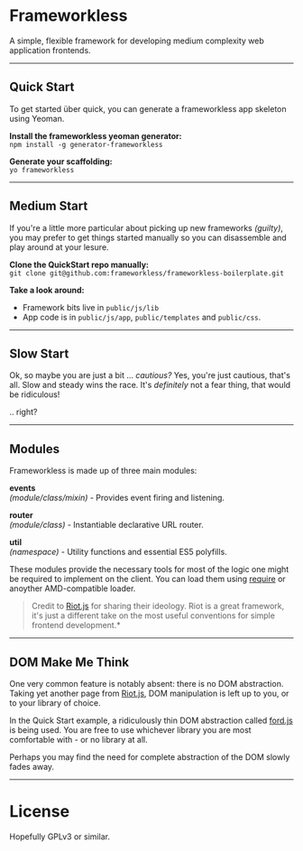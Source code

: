 Frameworkless
=============
A simple, flexible framework for developing medium complexity web application frontends.  


---


Quick Start
-----------
To get started über quick, you can generate a frameworkless app skeleton using Yeoman.  

**Install the frameworkless yeoman generator:**  
`npm install -g generator-frameworkless`  

**Generate your scaffolding:**  
`yo frameworkless`  


---


Medium Start
------------
If you're a little more particular about picking up new frameworks *(guilty)*, you may prefer to get things started manually so you can disassemble and play around at your lesure.  

**Clone the QuickStart repo manually:**  
`git clone git@github.com:frameworkless/frameworkless-boilerplate.git`  

**Take a look around:**  

* Framework bits live in `public/js/lib`
* App code is in `public/js/app`, `public/templates` and `public/css`.  


---


Slow Start
----------
Ok, so maybe you are just a bit ... *cautious?*  Yes, you're just cautious, that's all.  Slow and steady wins the race.  It's *definitely* not a fear thing, that would be ridiculous!  

.. right?


---


Modules
-------
Frameworkless is made up of three main modules:  

**events**  
*(module/class/mixin)* - Provides event firing and listening.  

**router**  
*(module/class)* - Instantiable declarative URL router.  

**util**  
*(namespace)* - Utility functions and essential ES5 polyfills.  

These modules provide the necessary tools for most of the logic one might be required to implement on the client.  You can load them using [require](http://requirejs.org/) or anoyther AMD-compatible loader.  


> Credit to [Riot.js](https://github.com/moot/riotjs) for sharing their ideology.  Riot is a great framework, it's just a different take on the most useful conventions for simple frontend development.*  


---


DOM Make Me Think
-----------------
One very common feature is notably absent: there is no DOM abstraction.  Taking yet another page from [Riot.js](https://github.com/moot/riotjs), DOM manipulation is left up to you, or to your library of choice.  

In the Quick Start example, a ridiculously thin DOM abstraction called [ford.js](https://github.com/developit/ford.js) is being used.  You are free to use whichever library you are most comfortable with - or no library at all.  

Perhaps you may find the need for complete abstraction of the DOM slowly fades away.  


---


License
=======
Hopefully GPLv3 or similar.  
